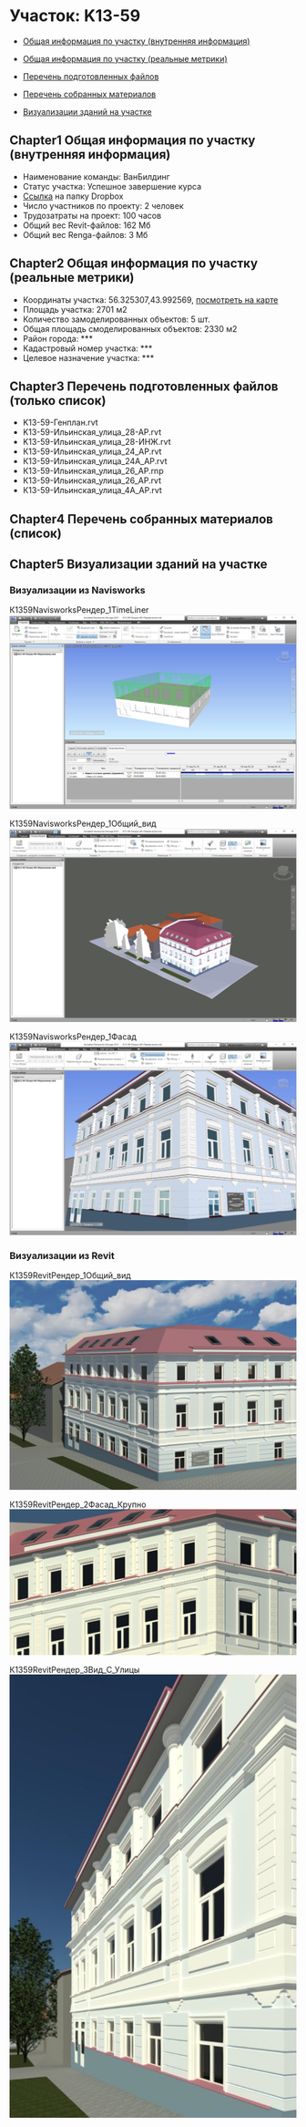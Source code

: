 # Участок: K13-59

* [Общая информация по участку (внутренняя информация)](#Chapter1)

* [Общая информация по участку (реальные метрики)](#Chapter2)

* [Перечень подготовленных файлов](#Chapter3)

* [Перечень собранных материалов](#Chapter4)

* [Визуализации зданий на участке](#Chapter5)

## <a id="test">Chapter1</a> Общая информация по участку (внутренняя информация)
+ Наименование команды: ВанБилдинг
+ Статус участка: Успешное завершение курса
+ [Ссылка](https://www.dropbox.com/sh/wvvgv1nw1iqred9/AABJduPEVkYfjEsGuhsMtI-1a/K13_59?dl=0) на папку Dropbox
+ Число участников по проекту: 2 человек
+ Трудозатраты на проект: 100 часов
+ Общий вес Revit-файлов: 162 Мб
+ Общий вес Renga-файлов: 3 Мб
## <a id="test">Chapter2</a> Общая информация по участку (реальные метрики)
+ Координаты участка: 56.325307,43.992569, [посмотреть на карте](https://yandex.ru/maps/47/nizhny-novgorod/?ll=56.325307%2C43.992569&z=19)
+ Площадь участка: 2701 м2
+ Количество замоделированных объектов: 5 шт.
+ Общая площадь смоделированных объектов: 2330 м2
+ Район города: *** 
+ Кадастровый номер участка: *** 
+ Целевое назначение участка: *** 
## <a id="test">Chapter3</a> Перечень подготовленных файлов (только список)
+ K13-59-Генплан.rvt
+ K13-59-Ильинская_улица_28-АР.rvt
+ K13-59-Ильинская_улица_28-ИНЖ.rvt
+ К13-59-Ильинская_улица_24_АР.rvt
+ К13-59-Ильинская_улица_24А_АР.rvt
+ К13-59-Ильинская_улица_26_АР.rnp
+ К13-59-Ильинская_улица_26_АР.rvt
+ К13-59-Ильинская_улица_4А_АР.rvt
## <a id="test">Chapter4</a> Перечень собранных материалов (список)
## <a id="test">Chapter5</a> Визуализации зданий на участке
### Визуализации из Navisworks
К1359NavisworksРендер_1TimeLiner
![К13-59-Navisworks-Рендер_1-TimeLiner](/Images/K13_59/К13-59-Navisworks-Рендер_1-TimeLiner_Compressed.jpg)

К1359NavisworksРендер_1Общий_вид
![К13-59-Navisworks-Рендер_1-Общий_вид](/Images/K13_59/К13-59-Navisworks-Рендер_1-Общий_вид_Compressed.jpg)

К1359NavisworksРендер_1Фасад
![К13-59-Navisworks-Рендер_1-Фасад](/Images/K13_59/К13-59-Navisworks-Рендер_1-Фасад_Compressed.jpg)

### Визуализации из Revit
К1359RevitРендер_1Общий_вид
![К13-59-Revit-Рендер_1-Общий_вид](/Images/K13_59/К13-59-Revit-Рендер_1-Общий_вид_Compressed.jpg)

К1359RevitРендер_2Фасад_Крупно
![К13-59-Revit-Рендер_2-Фасад_Крупно](/Images/K13_59/К13-59-Revit-Рендер_2-Фасад_Крупно_Compressed.jpg)

К1359RevitРендер_3Вид_С_Улицы
![К13-59-Revit-Рендер_3-Вид_С_Улицы](/Images/K13_59/К13-59-Revit-Рендер_3-Вид_С_Улицы_Compressed.jpg)

